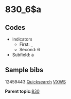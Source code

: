 # 830\_6$a

## Codes

-   Indicators
    -   First: \_
    -   Second: 6
-   Subfield: a

## Sample bibs

12459443 [Quicksearch](https://search.library.yale.edu/catalog/12459443) [VXWS](http://prodorbis.library.yale.edu:7014/vxws/GetHoldingsService?bibId=12459443)

**Parent topic:**[830](../../tags/830/830.md)

